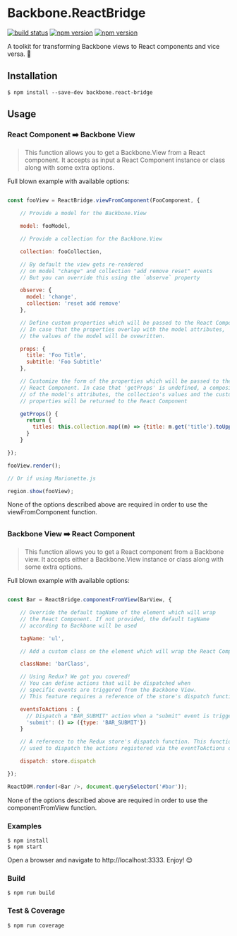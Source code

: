 # Backbone.ReactBridge

[![build status](https://img.shields.io/travis/Workable/backbone.react-bridge.svg?style=flat-square)](https://travis-ci.org/Workable/backbone.react-bridge)
[![npm version](https://img.shields.io/npm/v/backbone.react-bridge.svg?style=flat-square)](https://www.npmjs.com/package/backbone.react-bridge)
[![npm version](https://img.shields.io/npm/dm/backbone.react-bridge.svg?style=flat-square)](https://www.npmjs.com/package/backbone.react-bridge)

A toolkit for transforming Backbone views to React components and vice versa. :rocket:

## Installation

```
$ npm install --save-dev backbone.react-bridge
```

## Usage

### React Component :arrow_right: Backbone View

  > This function allows you to get a Backbone.View from a React component. It accepts as input a React Component instance or class along with some extra options.

  Full blown example with available options:

  ```js

  const fooView = ReactBridge.viewFromComponent(FooComponent, {

      // Provide a model for the Backbone.View

      model: fooModel,

      // Provide a collection for the Backbone.View

      collection: fooCollection,

      // By default the view gets re-rendered
      // on model "change" and collection "add remove reset" events
      // But you can override this using the `observe` property

      observe: {
        model: 'change',
        collection: 'reset add remove'
      },

      // Define custom properties which will be passed to the React Component.
      // In case that the properties overlap with the model attributes,
      // the values of the model will be ovewritten.

      props: {
        title: 'Foo Title',
        subtitle: 'Foo Subtitle'
      },

      // Customize the form of the properties which will be passed to the
      // React Component. In case that 'getProps' is undefined, a composition
      // of the model's attributes, the collection's values and the custom
      // properties will be returned to the React Component

      getProps() {
        return {
          titles: this.collection.map((m) => {title: m.get('title').toUpperCase()})
        }
      }

  });

  fooView.render();

  // Or if using Marionette.js

  region.show(fooView);

  ```

  None of the options described above are required in order to use the viewFromComponent function.

##

### **Backbone View :arrow_right: React Component**

  > This function allows you to get a React component from a Backbone view. It accepts either a Backbone.View instance or class along with some extra options.

  Full blown example with available options:

  ```js

  const Bar = ReactBridge.componentFromView(BarView, {

      // Override the default tagName of the element which will wrap
      // the React Component. If not provided, the default tagName
      // according to Backbone will be used

      tagName: 'ul',

      // Add a custom class on the element which will wrap the React Component

      className: 'barClass',

      // Using Redux? We got you covered!
      // You can define actions that will be dispatched when
      // specific events are triggered from the Backbone View.
      // This feature requires a reference of the store's dispatch function

      eventsToActions : {
        // Dispatch a "BAR_SUBMIT" action when a "submit" event is triggered by the view
        'submit': () => ({type: 'BAR_SUBMIT'})
      }

      // A reference to the Redux store's dispatch function. This function is
      // used to dispatch the actions registered via the eventToActions option

      dispatch: store.dispatch

  });

  ReactDOM.render(<Bar />, document.querySelector('#bar'));

  ```

  None of the options described above are required in order to use the componentFromView function.


### Examples

```
$ npm install
$ npm start
```
Open a browser and navigate to http://localhost:3333. Enjoy! :blush:


### Build
```
$ npm run build
```


### Test & Coverage
```
$ npm run coverage
```
